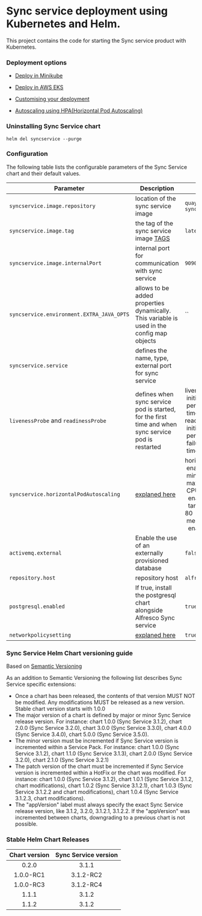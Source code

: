 # Sync service deployment using Kubernetes and Helm.

This project contains the code for starting the Sync service product with Kubernetes.

### Deployment options

* [Deploy in Minikube](./docs/deployment_minikube.md)

* [Deploy in AWS EKS](https://github.com/Alfresco/acs-deployment/blob/master/docs/helm-deployment-aws_eks.md)

* [Customising your deployment](./docs/customising-deployment.md)

* [Autoscaling using HPA(Horizontal Pod Autoscaling)](./docs/autoscaling_with_hpa.md)

### Uninstalling Sync Service chart

```
helm del syncservice --purge
```

### Configuration

The following table lists the configurable parameters of the Sync Service chart and their default values.

Parameter | Description | Default
--- | --- | ---
`syncservice.image.repository`|location of the sync service image|`quay.io/alfresco/service-sync`
`syncservice.image.tag`|the tag of the sync service image [TAGS](https://quay.io/repository/alfresco/service-sync?tag=latest&tab=tags)|`latest`
`syncservice.image.internalPort`|internal port for communication with sync service|`9090`
`syncservice.environment.EXTRA_JAVA_OPTS`|allows to be added properties dynamically. This variable is used in the config map objects|``
`syncservice.service`|defines the name, type, external port for sync service|
`livenessProbe` and `readinessProbe`| defines when sync service pod is started, for the first time and when sync service pod is restarted|livenessProbe:<br/>&nbsp;initialDelaySeconds: 150<br/>&nbsp;periodSeconds: 30<br/>&nbsp;timeoutSeconds: 10<br/>readinessProbe:<br/> &nbsp;initialDelaySeconds: 20<br/>&nbsp;periodSeconds: 10<br/>&nbsp;failureThreshold: 12<br/>&nbsp;timeoutSeconds: 10
`syncservice.horizontalPodAutoscaling`|[explaned here](./docs/autoscaling_with_hpa.md)|horizontalPodAutoscaling:<br/>&nbsp;enabled: true<br/>&nbsp;minReplicas: 1<br/>&nbsp;maxReplicas: 3<br/>&nbsp;CPU:<br/>&nbsp;&nbsp;enabled: true<br/>&nbsp;&nbsp;targetAverageUtilization: 80<br/>&nbsp;memory:<br/>&nbsp;&nbsp;enabled: true
`activemq.external`|Enable the use of an externally provisioned database|`false`
`repository.host`|repository host|`alfresco-cs-repository`
`postgresql.enabled`|If true, install the postgresql chart alongside Alfresco Sync service|`true`
`networkpolicysetting`|[explaned here](./docs/network-policy.md)|`true`

### Sync Service Helm Chart versioning guide

Based on [Semantic Versioning](https://semver.org)

As an addition to Semantic Versioning the following list describes Sync Service specific extensions:
* Once a chart has been released, the contents of that version MUST NOT be modified. Any modifications MUST be released as a new version. Stable chart version starts with 1.0.0
* The major version of a chart is defined by major or minor Sync Service release version. For instance: chart 1.0.0 (Sync Service 3.1.2), chart 2.0.0 (Sync Service 3.2.0), chart 3.0.0 (Sync Service 3.3.0), chart 4.0.0 (Sync Service 3.4.0), chart 5.0.0 (Sync Service 3.5.0).
* The minor version must be incremented if Sync Service version is incremented within a Service Pack. For instance: chart 1.0.0 (Sync Service 3.1.2), chart 1.1.0 (Sync Service 3.1.3), chart 2.0.0 (Sync Service 3.2.0), chart 2.1.0 (Sync Service 3.2.1)
* The patch version of the chart must be incremented if Sync Service version is incremented within a HotFix or the chart was modified. For instance: chart 1.0.0 (Sync Service 3.1.2), chart 1.0.1 (Sync Service 3.1.2, chart modifications), chart 1.0.2 (Sync Service 3.1.2.1), chart 1.0.3 (Sync Service 3.1.2.2 and chart modifications), chart 1.0.4 (Sync Service 3.1.2.3, chart modifications).
* The "appVersion" label must always specify the exact Sync Service release version, like 3.1.2, 3.2.0, 3.1.2.1, 3.1.2.2. If the "appVersion" was incremented between charts, downgrading to a previous chart is not possible.


### Stable Helm Chart Releases

|Chart version|Sync Service version|
|:---:|:---:|
|0.2.0    |3.1.1|
|1.0.0-RC1|3.1.2-RC2|
|1.0.0-RC3|3.1.2-RC4|
|1.1.1|3.1.2|
|1.1.2|3.1.2|
